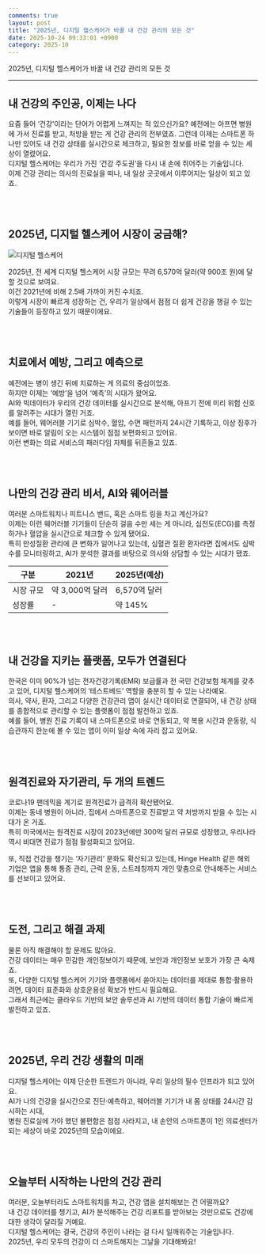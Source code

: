 ```yaml
---
comments: true
layout: post
title: "2025년, 디지털 헬스케어가 바꿀 내 건강 관리의 모든 것"
date: 2025-10-24 09:33:01 +0900
category: 2025-10
---
```


2025년, 디지털 헬스케어가 바꿀 내 건강 관리의 모든 것

---

## 내 건강의 주인공, 이제는 나다

요즘 들어 ‘건강’이라는 단어가 어렵게 느껴지는 적 있으신가요? 예전에는 아프면 병원에 가서 진료를 받고, 처방을 받는 게 건강 관리의 전부였죠. 그런데 이제는 스마트폰 하나만 있어도 내 건강 상태를 실시간으로 체크하고, 필요한 정보를 바로 얻을 수 있는 세상이 열렸어요.  
디지털 헬스케어는 우리가 가진 ‘건강 주도권’을 다시 내 손에 쥐어주는 기술입니다.  
이제 건강 관리는 의사의 진료실을 떠나, 내 일상 곳곳에서 이루어지는 일상이 되고 있죠.

<br><br>

## 2025년, 디지털 헬스케어 시장이 궁금해?

![디지털 헬스케어](https://images.unsplash.com/photo-1526374965328-7f61d4dc18c5?crop=entropy&cs=tinysrgb&fit=max&fm=jpg&ixid=M3w4MTk5NDN8MHwxfHNlYXJjaHwxfHwlRUIlOTQlOTQlRUMlQTclODAlRUQlODQlQjh8ZW58MHx8fHwxNzYxMTg1Mjk5fDA&ixlib=rb-4.1.0&q=80&w=400)

2025년, 전 세계 디지털 헬스케어 시장 규모는 무려 6,570억 달러(약 900조 원)에 달할 것으로 보여요.  
이건 2021년에 비해 2.5배 가까이 커진 수치죠.  
이렇게 시장이 빠르게 성장하는 건, 우리가 일상에서 점점 더 쉽게 건강을 챙길 수 있는 기술들이 등장하고 있기 때문이에요.

<br><br>

## 치료에서 예방, 그리고 예측으로

예전에는 병이 생긴 뒤에 치료하는 게 의료의 중심이었죠.  
하지만 이제는 ‘예방’을 넘어 ‘예측’의 시대가 왔어요.  
AI와 빅데이터가 우리의 건강 데이터를 실시간으로 분석해, 아프기 전에 미리 위험 신호를 알려주는 시대가 열린 거죠.  
예를 들어, 웨어러블 기기로 심박수, 혈압, 수면 패턴까지 24시간 기록하고, 이상 징후가 보이면 바로 알림이 오는 시스템이 점점 보편화되고 있어요.  
이런 변화는 의료 서비스의 패러다임 자체를 뒤흔들고 있죠.

<br><br>

## 나만의 건강 관리 비서, AI와 웨어러블

여러분 스마트워치나 피트니스 밴드, 혹은 스마트 링을 차고 계신가요?  
이제는 이런 웨어러블 기기들이 단순히 걸음 수만 세는 게 아니라, 심전도(ECG)를 측정하거나 혈압을 실시간으로 체크할 수 있게 됐어요.  
특히 만성질환 관리에 큰 변화가 일어나고 있는데, 심혈관 질환 환자라면 집에서도 심박수를 모니터링하고, AI가 분석한 결과를 바탕으로 의사와 상담할 수 있는 시대가 됐죠.

| 구분           | 2021년    | 2025년(예상) |
|----------------|-----------|--------------|
| 시장 규모      | 약 3,000억 달러 | 6,570억 달러 |
| 성장률         | -         | 약 145%      |

<br><br>

## 내 건강을 지키는 플랫폼, 모두가 연결된다

한국은 이미 90%가 넘는 전자건강기록(EMR) 보급률과 전 국민 건강보험 체계를 갖추고 있어, 디지털 헬스케어의 ‘테스트베드’ 역할을 충분히 할 수 있는 나라예요.  
의사, 약사, 환자, 그리고 다양한 건강관리 앱이 실시간 데이터로 연결되어, 내 건강 상태를 종합적으로 관리할 수 있는 플랫폼이 점점 발전하고 있죠.  
예를 들어, 병원 진료 기록이 내 스마트폰으로 바로 연동되고, 약 복용 시간과 운동량, 식습관까지 한눈에 볼 수 있는 앱이 이미 일상 속에 자리 잡고 있어요.

<br><br>

## 원격진료와 자기관리, 두 개의 트렌드

코로나19 팬데믹을 계기로 원격진료가 급격히 확산됐어요.  
이제는 동네 병원이 아니라, 집에서 스마트폰으로 진료받고 약 처방까지 받을 수 있는 시대가 온 거죠.  
특히 미국에서는 원격진료 시장이 2023년에만 300억 달러 규모로 성장했고, 우리나라 역시 비대면 진료가 점점 활성화되고 있어요.

또, 직접 건강을 챙기는 ‘자기관리’ 문화도 확산되고 있는데, Hinge Health 같은 해외 기업은 앱을 통해 통증 관리, 근력 운동, 스트레칭까지 개인 맞춤으로 안내해주는 서비스를 선보이고 있어요.

<br><br>

## 도전, 그리고 해결 과제

물론 아직 해결해야 할 문제도 많아요.  
건강 데이터는 매우 민감한 개인정보이기 때문에, 보안과 개인정보 보호가 가장 큰 숙제죠.  
또, 다양한 디지털 헬스케어 기기와 플랫폼에서 쏟아지는 데이터를 제대로 통합·활용하려면, 데이터 표준화와 상호운용성 확보가 반드시 필요해요.  
그래서 최근에는 클라우드 기반의 보안 솔루션과 AI 기반의 데이터 통합 기술이 빠르게 발전하고 있죠.

<br><br>

## 2025년, 우리 건강 생활의 미래

디지털 헬스케어는 이제 단순한 트렌드가 아니라, 우리 일상의 필수 인프라가 되고 있어요.  
AI가 나의 건강을 실시간으로 진단·예측하고, 웨어러블 기기가 내 몸 상태를 24시간 감시하는 시대,  
병원 진료실에 가야 했던 불편함은 점점 사라지고, 내 손안의 스마트폰이 1인 의료센터가 되는 세상이 바로 2025년의 모습이에요.

<br><br>

## 오늘부터 시작하는 나만의 건강 관리

여러분, 오늘부터라도 스마트워치를 차고, 건강 앱을 설치해보는 건 어떨까요?  
내 건강 데이터를 챙기고, AI가 분석해주는 건강 리포트를 받아보는 것만으로도 건강에 대한 생각이 달라질 거예요.  
디지털 헬스케어는 결국, 건강의 주인이 나라는 걸 다시 일깨워주는 기술입니다.  
2025년, 우리 모두의 건강이 더 스마트해지는 그날을 기대해봐요!